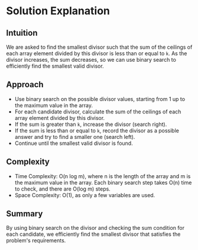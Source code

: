 # Solution Explanation

## Intuition
We are asked to find the smallest divisor such that the sum of the ceilings of each array element divided by this divisor is less than or equal to `k`. As the divisor increases, the sum decreases, so we can use binary search to efficiently find the smallest valid divisor.

## Approach
- Use binary search on the possible divisor values, starting from 1 up to the maximum value in the array.
- For each candidate divisor, calculate the sum of the ceilings of each array element divided by this divisor.
- If the sum is greater than `k`, increase the divisor (search right).
- If the sum is less than or equal to `k`, record the divisor as a possible answer and try to find a smaller one (search left).
- Continue until the smallest valid divisor is found.

## Complexity
- Time Complexity: O(n log m), where n is the length of the array and m is the maximum value in the array. Each binary search step takes O(n) time to check, and there are O(log m) steps.
- Space Complexity: O(1), as only a few variables are used.

## Summary
By using binary search on the divisor and checking the sum condition for each candidate, we efficiently find the smallest divisor that satisfies the problem's requirements.
